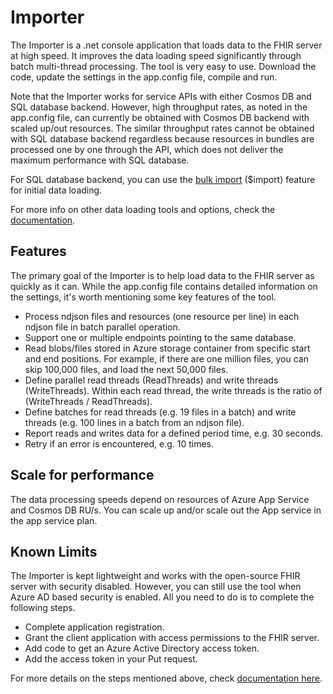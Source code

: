 # Importer

The Importer is a .net console application that loads data to the FHIR server at high speed. It improves the data loading speed significantly through batch multi-thread processing. The tool is very easy to use. Download the code, update the settings in the app.config file, compile and run.

Note that the Importer works for service APIs with either Cosmos DB and SQL database backend. However, high throughput rates, as noted in the app.config file, can currently be obtained with Cosmos DB backend with scaled up/out resources. The similar throughput rates cannot be obtained with SQL database backend regardless because resources in bundles are processed one by one through the API, which does not deliver the maximum performance with SQL database. 

For SQL database backend, you can use the [bulk import](../../docs/BulkImport.md) ($import) feature for initial data loading.

For more info on other data loading tools and options, check the [documentation](https://docs.microsoft.com/azure/healthcare-apis/fhir/bulk-importing-fhir-data).

## Features

The primary goal of the Importer is to help load data to the FHIR server as quickly as it can. While the app.config file contains detailed information on the settings, it's worth mentioning some key features of the tool.

- Process ndjson files and resources (one resource per line) in each ndjson file in batch parallel operation.
- Support one or multiple endpoints pointing to the same database. 
- Read blobs/files stored in Azure storage container from specific start and end positions. For example, if there are one million files, you can skip 100,000 files, and load the next 50,000 files.
- Define parallel read threads (ReadThreads) and write threads (WriteThreads). Within each read thread, the write threads is the ratio of (WriteThreads / ReadThreads).
- Define batches for read threads (e.g. 19 files in a batch) and write threads (e.g. 100 lines in a batch from an ndjson file).
- Report reads and writes data for a defined period time, e.g. 30 seconds.
- Retry if an error is encountered, e.g. 10 times.

## Scale for performance

The data processing speeds depend on resources of Azure App Service and Cosmos DB RU/s. You can scale up and/or scale out the App service in the app service plan.

## Known Limits

The Importer is kept lightweight and works with the open-source FHIR server with security disabled. However, you can still use the tool when Azure AD based security is enabled. All you need to do is to complete the following steps.

- Complete application registration.
- Grant the client application with access permissions to the FHIR server.
- Add code to get an Azure Active Directory access token.
- Add the access token in your Put request.

For more details on the steps mentioned above, check [documentation here](https://docs.microsoft.com/azure/healthcare-apis/register-application).
